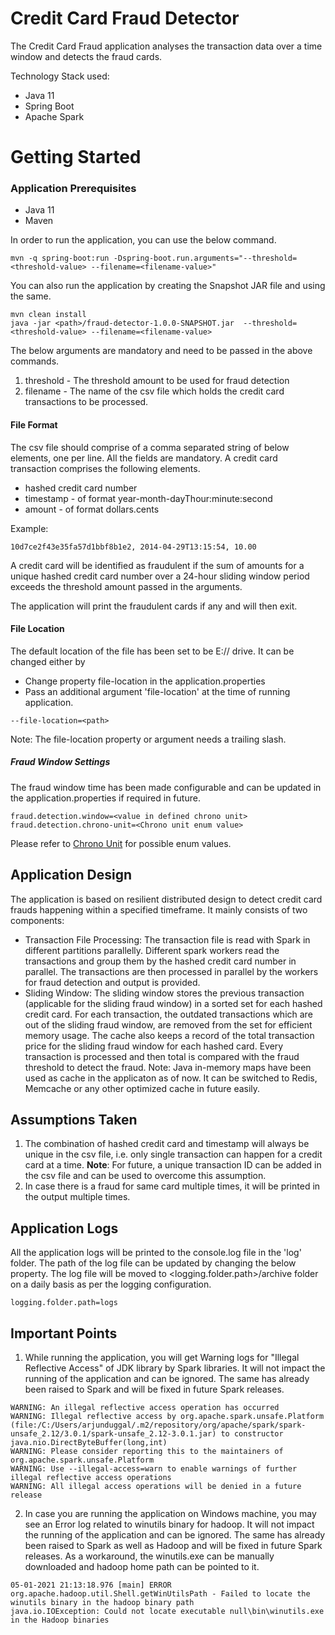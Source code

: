 # Credit Card Fraud Detector
The Credit Card Fraud application analyses the transaction data over a time window and detects the fraud cards.

Technology Stack used:
* Java 11
* Spring Boot
* Apache Spark

# Getting Started

### Application Prerequisites
- Java 11
- Maven

In order to run the application, you can use the below command.
```
mvn -q spring-boot:run -Dspring-boot.run.arguments="--threshold=<threshold-value> --filename=<filename-value>"

```
You can also run the application by creating the Snapshot JAR file and using the same.

```
mvn clean install
java -jar <path>/fraud-detector-1.0.0-SNAPSHOT.jar  --threshold=<threshold-value> --filename=<filename-value>
```

The below arguments are mandatory and need to be passed in the above commands.
1. threshold - The threshold amount to be used for fraud detection
2. filename - The name of the csv file which holds the credit card transactions to be processed.

#### File Format

The csv file should comprise of a comma separated string of below elements, one per line. All the fields are mandatory.
A credit card transaction comprises the following elements.
* hashed credit card number
* timestamp - of format year-month-dayThour:minute:second
* amount - of format dollars.cents

Example:
```
10d7ce2f43e35fa57d1bbf8b1e2, 2014-04-29T13:15:54, 10.00
```

A credit card will be identified as fraudulent if the sum of amounts for a unique hashed credit
card number over a 24-hour sliding window period exceeds the threshold amount passed in the arguments.

The application will print the fraudulent cards if any and will then exit.

#### File Location

The default location of the file has been set to be E:// drive. It can be changed either by
* Change property file-location in the application.properties
* Pass an additional argument 'file-location' at the time of running application.
```
--file-location=<path>
```

Note: The file-location property or argument needs a trailing slash.

##### Fraud Window Settings
The fraud window time has been made configurable and can be updated in the application.properties if required in future.
```
fraud.detection.window=<value in defined chrono unit>
fraud.detection.chrono-unit=<Chrono unit enum value>
```
Please refer to [Chrono Unit](https://docs.oracle.com/javase/8/docs/api/java/time/temporal/ChronoUnit.html) for possible enum values.

## Application Design
The application is based on resilient distributed design to detect credit card frauds happening within a specified timeframe. It mainly consists of two components:
* Transaction File Processing: The transaction file is read with Spark in different partitions parallelly. Different spark workers read the transactions and group them by the hashed credit card number in parallel. The transactions are then processed in parallel by the workers for fraud detection and output is provided.
* Sliding Window: The sliding window stores the previous transaction (applicable for the sliding fraud window) in a sorted set for each hashed credit card. For each transaction, the outdated transactions which are out of the sliding fraud window, are removed from the set for efficient memory usage. The cache also keeps a record of the total transaction price for the sliding fraud window for each hashed card.
Every transaction is processed and then total is compared with the fraud threshold to detect the fraud.
Note: Java in-memory maps have been used as cache in the applicaton as of now. It can be switched to Redis, Memcache or any other optimized cache in future easily.

## Assumptions Taken
1. The combination of hashed credit card and timestamp will always be unique in the csv file, i.e. only single transaction can happen for a credit card at a time. 
   **Note**: For future, a unique transaction ID can be added in the csv file and can be used to overcome this assumption.
2. In case there is a fraud for same card multiple times, it will be printed in the output multiple times. 


## Application Logs
All the application logs will be printed to the console.log file in the 'log' folder. The path of the log file can be updated by changing the below property.  The log file will be moved to <logging.folder.path>/archive folder on a daily basis as per the logging configuration.
 ```
 logging.folder.path=logs
 ```

## Important Points

1. While running the application, you will get Warning logs for "Illegal Reflective Access" of JDK library by Spark libraries. It will not impact the running of the application and can be ignored. The same has already been raised to Spark and will be fixed in future Spark releases.
```
WARNING: An illegal reflective access operation has occurred
WARNING: Illegal reflective access by org.apache.spark.unsafe.Platform (file:/C:/Users/arjunduggal/.m2/repository/org/apache/spark/spark-unsafe_2.12/3.0.1/spark-unsafe_2.12-3.0.1.jar) to constructor java.nio.DirectByteBuffer(long,int)
WARNING: Please consider reporting this to the maintainers of org.apache.spark.unsafe.Platform
WARNING: Use --illegal-access=warn to enable warnings of further illegal reflective access operations
WARNING: All illegal access operations will be denied in a future release
```

2. In case you are running the application on Windows machine, you may see an Error log related to winutils binary for hadoop. It will not impact the running of the application and can be ignored. The same has already been raised to Spark as well as Hadoop and will be fixed in future Spark releases. As a workaround, the winutils.exe can be manually downloaded and hadoop home path can be pointed to it.
```
05-01-2021 21:13:18.976 [main] ERROR org.apache.hadoop.util.Shell.getWinUtilsPath - Failed to locate the winutils binary in the hadoop binary path
java.io.IOException: Could not locate executable null\bin\winutils.exe in the Hadoop binaries
```
